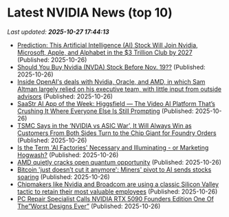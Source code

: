 # Latest NVIDIA News (top 10)
_Last updated: **2025-10-27 17:44:13**_

- [Prediction: This Artificial Intelligence (AI) Stock Will Join Nvidia, Microsoft, Apple, and Alphabet in the $3 Trillion Club by 2027](https://biztoc.com/x/14c04e3b9ffede93) (Published: 2025-10-26)
- [Should You Buy Nvidia (NVDA) Stock Before Nov. 19??](https://biztoc.com/x/a20c5ecddd9dff7c) (Published: 2025-10-26)
- [Inside OpenAI's deals with Nvidia, Oracle, and AMD, in which Sam Altman largely relied on his executive team, with little input from outside advisors](https://biztoc.com/x/23a56e2403c40b15) (Published: 2025-10-26)
- [SaaStr AI App of the Week: Higgsfield — The Video AI Platform That’s Crushing It Where Everyone Else Is Still Prompting](https://www.saastr.com/saastr-ai-app-of-the-week-higgsfield-the-video-ai-platform-thats-crushing-it-where-everyone-else-is-still-prompting/) (Published: 2025-10-26)
- [TSMC Says in the ‘NVIDIA vs ASIC War’, It Will Always Win as Customers From Both Sides Turn to the Chip Giant for Foundry Orders](https://wccftech.com/tsmc-says-in-the-nvidia-vs-asic-war-it-will-always-win/) (Published: 2025-10-26)
- [Is the Term 'AI Factories' Necessary and Illuminating - or Marketing Hogwash?](https://slashdot.org/story/25/10/25/0612233/is-the-term-ai-factories-necessary-and-illuminating---or-marketing-hogwash) (Published: 2025-10-26)
- [AMD quietly cracks open quantum opportunity](https://www.thestreet.com/technology/amd-quietly-cracks-open-quantum-opportunity) (Published: 2025-10-26)
- [Bitcoin 'just doesn’t cut it anymore': Miners' pivot to AI sends stocks soaring](https://finance.yahoo.com/news/bitcoin-just-doesnt-cut-it-anymore-miners-pivot-to-ai-sends-stocks-soaring-150018229.html) (Published: 2025-10-26)
- [Chipmakers like Nvidia and Broadcom are using a classic Silicon Valley tactic to retain their most valuable employees](https://biztoc.com/x/9357749d9375763e) (Published: 2025-10-26)
- [PC Repair Specialist Calls NVIDIA RTX 5090 Founders Edition One Of The”Worst Designs Ever”](https://wccftech.com/northridgefix-calls-rtx-5090-fe-worst-design/) (Published: 2025-10-26)
